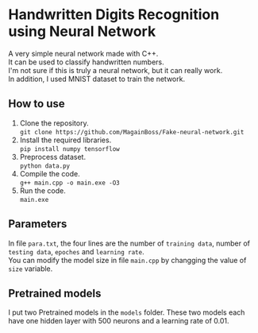# Handwritten Digits Recognition using Neural Network
A very simple neural network made with C++.  
It can be used to classify handwritten numbers.  
I'm not sure if this is truly a neural network, but it can really work.  
In addition, I used MNIST dataset to train the network.

## How to use
1. Clone the repository.  
```git clone https://github.com/MagainBoss/Fake-neural-network.git```  
2. Install the required libraries.  
```pip install numpy tensorflow```  
3. Preprocess dataset.  
```python data.py```  
4. Compile the code.  
```g++ main.cpp -o main.exe -O3```  
5. Run the code.  
```main.exe```  

## Parameters
In file `para.txt`, the four lines are the number of `training data`, number of `testing data`, `epoches` and `learning rate`.  
You can modify the model size in file `main.cpp` by changging the value of `size` variable.  

## Pretrained models
I put two Pretrained models in the `models` folder. These two models each have one hidden layer with 500 neurons and a learning rate of 0.01.